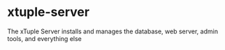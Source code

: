 xtuple-server
=============

The xTuple Server installs and manages the database, web server, admin tools, and everything else
